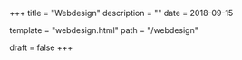+++
title = "Webdesign"
description = ""
date = 2018-09-15

template = "webdesign.html"
path = "/webdesign"

draft = false
+++